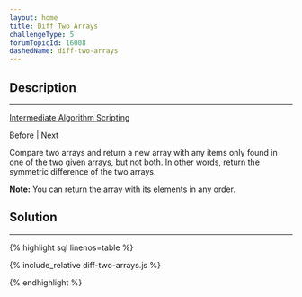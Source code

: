 ```yaml
---
layout: home
title: Diff Two Arrays
challengeType: 5
forumTopicId: 16008
dashedName: diff-two-arrays
---
```


<div class="row">
<div class="columnStmt" markdown="1">

## Description
------

[Intermediate Algorithm Scripting](../intermediate-algorithm-scripting/README.html) 

[Before](./sum-all-numbers-in-a-range.md)  | [Next](./seek-and-destroy.md) 

Compare two arrays and return a new array with any items only found in one of the two given arrays, but not both. In other words, return the symmetric difference of the two arrays.

**Note:** You can return the array with its elements in any order.

</div>
<div class="columnSol" markdown="1">

## Solution
------

{% highlight sql linenos=table %}

{% include_relative diff-two-arrays.js %}

{% endhighlight %}

</div>
</div>

